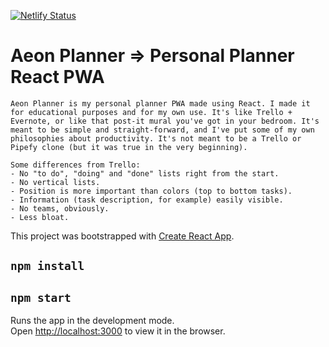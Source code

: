 [![Netlify Status](https://api.netlify.com/api/v1/badges/8c27057b-453e-4c9a-8462-e1c8b6acf3d3/deploy-status)](https://app.netlify.com/sites/aeonplanner/deploys)

# Aeon Planner => Personal Planner React PWA

```
Aeon Planner is my personal planner PWA made using React. I made it for educational purposes and for my own use. It's like Trello + Evernote, or like that post-it mural you've got in your bedroom. It's meant to be simple and straight-forward, and I've put some of my own philosophies about productivity. It's not meant to be a Trello or Pipefy clone (but it was true in the very beginning).

Some differences from Trello:
- No "to do", "doing" and "done" lists right from the start.
- No vertical lists.
- Position is more important than colors (top to bottom tasks).
- Information (task description, for example) easily visible.
- No teams, obviously.
- Less bloat.
```

This project was bootstrapped with [Create React App](https://github.com/facebook/create-react-app).

## `npm install`

## `npm start`

Runs the app in the development mode.<br>
Open [http://localhost:3000](http://localhost:3000) to view it in the browser.
